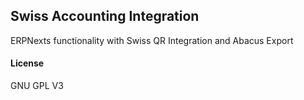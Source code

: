 ## Swiss Accounting Integration

ERPNexts functionality with Swiss QR Integration and Abacus Export

#### License

GNU GPL V3
